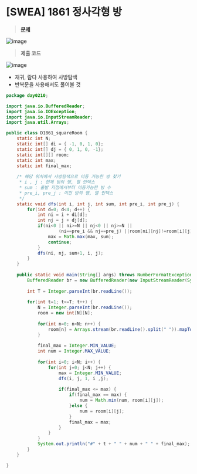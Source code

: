 # [SWEA] 1861 정사각형 방
> **[문제](https://swexpertacademy.com/main/talk/solvingClub/problemSubmitHistory.do?contestProbId=AV5LtJYKDzsDFAXc&solveclubId=AX69tP7quW4DFAVm&problemBoxTitle=day0210&problemBoxCnt=1&probBoxId=AX7iqzKaOyIDFAVm)**
> 
![image](https://user-images.githubusercontent.com/80896077/174948437-5653a541-3e3d-4767-84ab-abcab03c79ae.png)

> **제출 코드**

![image](https://user-images.githubusercontent.com/80896077/174948538-d4677b85-84ef-4337-8df6-f737d6f4ac5d.png)

- 재귀,  람다 사용하여 사방탐색
- 반복문을 사용해서도 풀어볼 것

```java
package day0210;

import java.io.BufferedReader;
import java.io.IOException;
import java.io.InputStreamReader;
import java.util.Arrays;

public class D1861_squareRoom {
	static int N;
	static int[] di = { -1, 0, 1, 0};
	static int[] dj = { 0, 1, 0, -1};
	static int[][] room;
	static int max;
	static int final_max;
	
	/* 해당 위치에서 사방탐색으로 이동 가능한 방 찾기
	 * i , j : 현재 방의 행, 열 인덱스
	 * sum : 출발 지점에서부터 이동가능한 방 수
	 * pre_i, pre_j : 이전 방의 행, 열 인덱스
	 */
	static void dfs(int i, int j, int sum, int pre_i, int pre_j) {
		for(int d=0; d<4; d++) {
			int ni = i + di[d];
			int nj = j + dj[d];
			if(ni<0 || ni>=N || nj<0 || nj>=N || 
					(ni==pre_i && nj==pre_j) ||room[ni][nj]!=room[i][j]+1) {
				max = Math.max(max, sum);
				continue;
			}
			dfs(ni, nj, sum+1, i, j);
		}
	}
	
	public static void main(String[] args) throws NumberFormatException, IOException {
		BufferedReader br = new BufferedReader(new InputStreamReader(System.in));
		
		int T = Integer.parseInt(br.readLine());
		
		for(int t=1; t<=T; t++) {
			N = Integer.parseInt(br.readLine());
			room = new int[N][N];
			
			for(int n=0; n<N; n++) {
				room[n] = Arrays.stream(br.readLine().split(" ")).mapToInt(Integer::parseInt).toArray();
			}
			
			final_max = Integer.MIN_VALUE;
			int num = Integer.MAX_VALUE;
			
			for(int i=0; i<N; i++) {
				for(int j=0; j<N; j++) {
					max = Integer.MIN_VALUE;
					dfs(i, j, 1, i ,j);
					
					if(final_max <= max) {
						if(final_max == max) {
							num = Math.min(num, room[i][j]);
						}else {
							num = room[i][j];
						}
						final_max = max;
					}
				}
			}
			System.out.println("#" + t + " " + num + " " + final_max);
		}
	}

}
```
